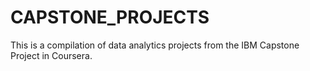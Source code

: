 # CAPSTONE_PROJECTS
This is a compilation of data analytics projects from the IBM Capstone Project in Coursera.
